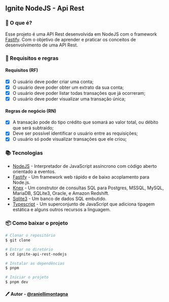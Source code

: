 ## Ignite NodeJS - Api Rest

### 🚀 O que é?

Esse projeto é uma API Rest desenvolvida em NodeJS com o framework [Fastify](https://www.fastify.io/).
Com o objetivo de aprender e praticar os conceitos de desenvolvimento de uma API Rest.

### 📝 Requisitos e regras

#### Requisitos (RF)

- [x] O usuário deve poder criar uma conta;
- [x] O usuário deve poder obter um extrato da sua conta;
- [x] O usuário deve poder listar todas transações que já ocorreram;
- [x] O usuário deve poder visualizar uma transação única;

#### Regras de negócio (RN)

- [x] A transação pode do tipo crédito que somará ao valor total, ou débito que será subtraído;
- [x] Deve ser possível identificar o usuário entre as requisições;
- [x] O usuário só pode visualizar transações que ele criou;

### 📚 Tecnologias

- [NodeJS](https://nodejs.org/en/) - Interpretador de JavaScript assíncrono com código aberto orientado a eventos.
- [Fastify](https://www.fastify.io/) - Um framework web rápido e de baixo acoplamento para Node.js.
- [Knex](http://knexjs.org/) - Um construtor de consultas SQL para Postgres, MSSQL, MySQL, MariaDB, SQLite3, Oracle, e Amazon Redshift.
- [Sqlite3](https://www.sqlite.org/index.html) - Um banco de dados SQL embutido.
- [Typescript](https://www.typescriptlang.org/) - Um superconjunto de JavaScript que adiciona tipagem estática e alguns outros recursos a linguagem.

### 📦 Como baixar o projeto

```bash
# Clonar o repositório
$ git clone

# Entrar no diretório
$ cd ignite-api-rest-nodejs

# Instalar as dependências
$ pnpm

# Iniciar o projeto
$ pnpm dev
```

#### 🖊️ Autor - [@raniellimontagna](https://www.github.com/raniellimontagna)



